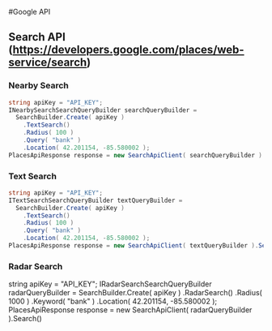 #Google API

## Search API (https://developers.google.com/places/web-service/search)
### Nearby Search

```csharp
string apiKey = "API_KEY";
INearbySearchSearchQueryBuilder searchQueryBuilder =
  SearchBuilder.Create( apiKey )
    .TextSearch()
    .Radius( 100 )
    .Query( "bank" )
    .Location( 42.201154, -85.580002 );
PlacesApiResponse response = new SearchApiClient( searchQueryBuilder ).Search()
```

### Text Search
```csharp
string apiKey = "API_KEY";
ITextSearchSearchQueryBuilder textQueryBuilder =
  SearchBuilder.Create( apiKey )
    .TextSearch()
    .Radius( 100 )
    .Query( "bank" )
    .Location( 42.201154, -85.580002 );
PlacesApiResponse response = new SearchApiClient( textQueryBuilder ).Search()
```

### Radar Search
string apiKey = "API_KEY";
IRadarSearchSearchQueryBuilder radarQueryBuilder =
  SearchBuilder.Create( apiKey )
    .RadarSearch()
    .Radius( 1000 )
    .Keyword( "bank" )
    .Location( 42.201154, -85.580002 );
PlacesApiResponse response = new SearchApiClient( radarQueryBuilder ).Search()